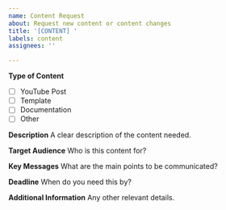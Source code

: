 ```yaml
---
name: Content Request
about: Request new content or content changes
title: '[CONTENT] '
labels: content
assignees: ''

---
```


**Type of Content**
- [ ] YouTube Post
- [ ] Template
- [ ] Documentation
- [ ] Other

**Description**
A clear description of the content needed.

**Target Audience**
Who is this content for?

**Key Messages**
What are the main points to be communicated?

**Deadline**
When do you need this by?

**Additional Information**
Any other relevant details.